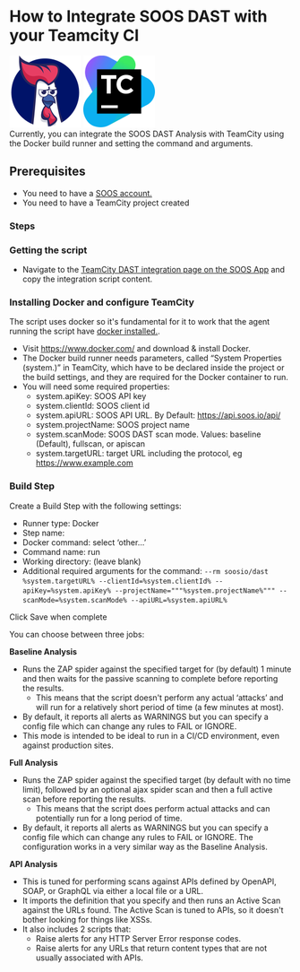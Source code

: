 # How to Integrate SOOS DAST with your Teamcity CI
<div>
<img src="../assets/img/SOOS-Icon.png" alt="SOOS" width="128" height="128">
<img src="../assets/img/teamcity.png" alt="TeamCity" width="128" height="128">
</div>
Currently, you can integrate the SOOS DAST Analysis with TeamCity using the Docker build runner and setting the command and arguments.


## Prerequisites
- You need to have a [SOOS account.](https://app.soos.io/register)
- You need to have a TeamCity project created

### Steps

### **Getting the script**
* Navigate to the [TeamCity DAST integration page on the SOOS App](https://app.soos.io/integrate/dast?id=teamcity) and copy the integration script content.

### **Installing Docker and configure TeamCity**
The script uses docker so it's fundamental for it to work that the agent running the script have [docker installed.](https://docs.docker.com/get-docker/).

* Visit https://www.docker.com/ and download & install Docker.
* The Docker build runner needs parameters, called “System Properties (system.)” in TeamCity, which have to be declared inside the project or the build settings, and they are required for the Docker container to run.
* You will need some required properties:
    * system.apiKey: SOOS API key
    * system.clientId: SOOS client id
    * system.apiURL: SOOS API URL. By Default: https://api.soos.io/api/
    * system.projectName: SOOS project name
    * system.scanMode: SOOS DAST scan mode. Values: baseline (Default), fullscan, or apiscan
    * system.targetURL: target URL including the protocol, eg https://www.example.com

### **Build Step**

Create a Build Step with the following settings:

* Runner type: Docker
* Step name: <insert desired name here>
* Docker command: select ‘other…’
* Command name: run
* Working directory: (leave blank)
* Additional required arguments for the command: 
`--rm soosio/dast %system.targetURL% --clientId=%system.clientId% --apiKey=%system.apiKey% --projectName="""%system.projectName%""" --scanMode=%system.scanMode% --apiURL=%system.apiURL%`

Click Save when complete


You can choose between three jobs:


**Baseline Analysis**
* Runs the ZAP spider against the specified target for (by default) 1 minute and then waits for the passive scanning to complete before reporting the results.
    * This means that the script doesn't perform any actual ‘attacks’ and will run for a relatively short period of time (a few minutes at most).
* By default, it reports all alerts as WARNINGS but you can specify a config file which can change any rules to FAIL or IGNORE.
* This mode is intended to be ideal to run in a CI/CD environment, even against production sites.

**Full Analysis**

* Runs the ZAP spider against the specified target (by default with no time limit), followed by an optional ajax spider scan and then a full active scan before reporting the results.
    * This means that the script does perform actual attacks and can potentially run for a long period of time.
* By default, it reports all alerts as WARNINGS but you can specify a config file which can change any rules to FAIL or IGNORE. The configuration works in a very similar way as the Baseline Analysis.

**API Analysis** 

* This is tuned for performing scans against APIs defined by OpenAPI, SOAP, or GraphQL via either a local file or a URL.
* It imports the definition that you specify and then runs an Active Scan against the URLs found. The Active Scan is tuned to APIs, so it doesn't bother looking for things like XSSs.
* It also includes 2 scripts that:
    * Raise alerts for any HTTP Server Error response codes.
    * Raise alerts for any URLs that return content types that are not usually associated with APIs.
